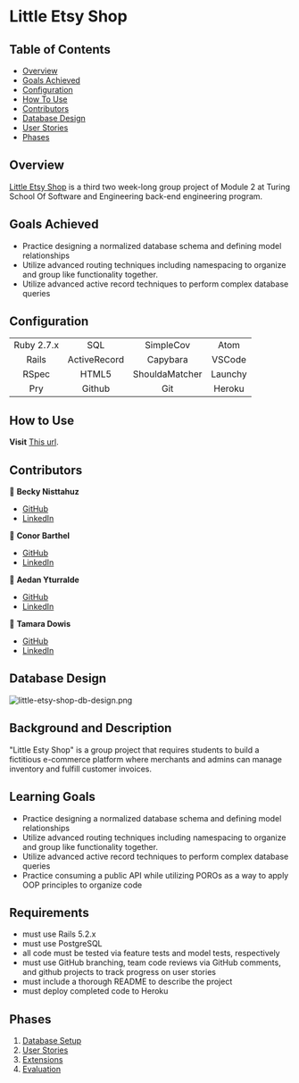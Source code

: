 # Little Etsy Shop

## Table of Contents 
- [Overview](#overview)
- [Goals Achieved](#goals-achieved)
- [Configuration](#configuration)
- [How To Use](#how-to-use)
- [Contributors](#contributors)
- [Database Design](#database-design)
- [User Stories](#user-stories)
- [Phases](#phases)

## Overview
[Little Etsy Shop](https://github.com/wanderlust-create/little-esty-shop) is a third two week-long group project of Module 2 at Turing School Of Software and Engineering back-end engineering program.    

## Goals Achieved    
* Practice designing a normalized database schema and defining model relationships
* Utilize advanced routing techniques including namespacing to organize and group like functionality together.
* Utilize advanced active record techniques to perform complex database queries

## Configuration 
|             |               |               |               |
|   :----:    |    :----:     |    :----:     |    :----:     |
| Ruby 2.7.x  | SQL           | SimpleCov     | Atom          |
| Rails       | ActiveRecord  | Capybara      | VSCode        |
| RSpec       | HTML5         | ShouldaMatcher| Launchy       |
| Pry         | Github        | Git           | Heroku        |

## How to Use 
**Visit** [This url](heroku_link_placeholder).     

## Contributors 
👤 **Becky Nisttahuz** 
- [GitHub](https://github.com/benistta)
- [LinkedIn](https://www.linkedin.com/in/becky-nisttahuz-3926a9227/)

👤 **Conor Barthel** 
- [GitHub](https://github.com/conorbarthel)
- [LinkedIn](https://www.linkedin.com/in/conor-barthel/)

👤 **Aedan Yturralde** 
- [GitHub](https://github.com/aedanjames)
- [LinkedIn](https://www.linkedin.com/in/aedan-y/)

👤 **Tamara Dowis** 
- [GitHub](https://github.com/wanderlust-create)
- [LinkedIn](https://www.linkedin.com/in/tamara-dowis/)

## Database Design
![little-etsy-shop-db-design.png](https://i.postimg.cc/2SNYrYPc/little-etsy-shop-db-design.png)

## Background and Description

"Little Esty Shop" is a group project that requires students to build a fictitious e-commerce platform where merchants and admins can manage inventory and fulfill customer invoices.

## Learning Goals
- Practice designing a normalized database schema and defining model relationships
- Utilize advanced routing techniques including namespacing to organize and group like functionality together.
- Utilize advanced active record techniques to perform complex database queries
- Practice consuming a public API while utilizing POROs as a way to apply OOP principles to organize code

## Requirements
- must use Rails 5.2.x
- must use PostgreSQL
- all code must be tested via feature tests and model tests, respectively
- must use GitHub branching, team code reviews via GitHub comments, and github projects to track progress on user stories
- must include a thorough README to describe the project
- must deploy completed code to Heroku

## Phases

1. [Database Setup](./doc/db_setup.md)
1. [User Stories](./doc/user_stories.md)
1. [Extensions](./doc/extensions.md)
1. [Evaluation](./doc/evaluation.md)

